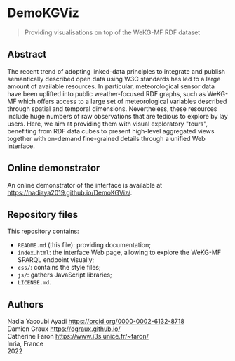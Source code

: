 DemoKGViz
=========

> Providing visualisations on top of the WeKG-MF RDF dataset


Abstract
--------

The recent trend of adopting linked-data principles to integrate and
publish semantically described open data using W3C standards has led
to a large amount of available resources. In particular,
meteorological sensor data have been uplifted into public
weather-focused RDF graphs, such as WeKG-MF which offers access to a
large set of meteorological variables described through spatial and
temporal dimensions. Nevertheless, these resources include huge
numbers of raw observations that are tedious to explore by lay
users. Here, we aim at providing them with visual exploratory "tours",
benefiting from RDF data cubes to present high-level aggregated views
together with on-demand fine-grained details through a unified Web
interface.


Online demonstrator
-------------------

An online demonstrator of the interface is available at
<https://nadiaya2019.github.io/DemoKGViz/>.


Repository files
----------------

This repository contains:

- `README.md` (this file): providing documentation;
- `index.html`: the interface Web page, allowing to explore the WeKG-MF SPARQL endpoint visually;
- `css/`: contains the style files;
- `js/`: gathers JavaScript libraries;
- `LICENSE.md`.


Authors
-------

Nadia Yacoubi Ayadi <https://orcid.org/0000-0002-6132-8718>  
Damien Graux <https://dgraux.github.io/>  
Catherine Faron <https://www.i3s.unice.fr/~faron/>  
Inria, France  
2022
